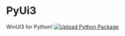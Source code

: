 # PyUi3
WinUI3 for Python!
[![Upload Python Package](https://github.com/jhi2/PyUi3/actions/workflows/python-publish.yml/badge.svg)](https://github.com/jhi2/PyUi3/actions/workflows/python-publish.yml)
